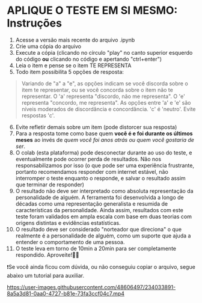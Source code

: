 # APLIQUE O TESTE EM SI MESMO: Instruções
1. Acesse a versão mais recente do arquivo .ipynb
2. Crie uma cópia do arquivo
3. Execute a cópia (clicando no círculo "play" no canto superior esquerdo do código **ou** clicando no código e apertando "ctrl+enter")
4. Leia o item e pense se o item TE REPRESENTA
5. Todo item possibilita 5 opções de resposta:
> Variando de "a" a "e", as opções indicam se você discorda sobre o item te representar, ou se você concorda sobre o item não te representar.
> O 'a' representa "discordo, não me representa".
> O 'e' representa "concordo, me representa".
> As opções entre 'a' e 'e' são níveis moderados de discordância e concordância. 'c' é 'neutro'. Evite respostas 'c'.
6. Evite refletir demais sobre um item (pode distorcer sua resposta)
7. Para a resposta tome como base quem **você é e foi durante os últimos meses** ao invés de *quem você foi anos atrás ou quem você gostaria de ser*.
8. O colab (esta plataforma) pode desconectar durante ao uso do teste, e eventualmente pode ocorrer perda de resultados. Não nos responsabilizamos por isso (o que pode ser uma experiência frustrante, portanto recomendamos responder com internet estável, não interromper o teste enquanto o responde, e salvar o resultado assim que terminar de responder)
9. O resultado não deve ser interpretado como absoluta representação da personalidade de alguém. A ferramenta foi desenvolvida a longo de décadas como uma representação generalista e resumida de características da personalidade. Ainda assim, resultados com este teste foram validados em ampla escala com base em duas teorias com origens distintas e evidências estatísticas.
10. O resultado deve ser considerado "norteador que direciona" o que realmente é a personalidade de alguém, como um suporte que ajuda a entender o comportamento de uma pessoa.
11. O teste leva em torno de 10min a 20min para ser completamente respondido. Aproveite!📝😎

❗️Se você ainda ficou com dúvida, ou não conseguiu copiar o arquivo, segue abaixo um tutorial para auxiliar. 

https://user-images.githubusercontent.com/48606497/234033891-8a5a3d81-0aa0-4727-b81e-73fa3ccf04c7.mp4
